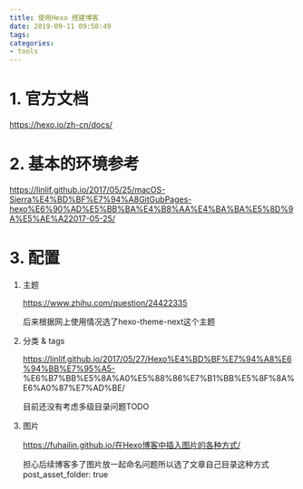 ```yaml
---
title: 使用Hexo 搭建博客
date: 2019-09-11 09:58:49
tags:
categories:
- tools
---
```


# 1. 官方文档
https://hexo.io/zh-cn/docs/

# 2. 基本的环境参考
https://linlif.github.io/2017/05/25/macOS-Sierra%E4%BD%BF%E7%94%A8GitGubPages-hexo%E6%90%AD%E5%BB%BA%E4%B8%AA%E4%BA%BA%E5%8D%9A%E5%AE%A22017-05-25/

# 3. 配置

1. 主题
	
	https://www.zhihu.com/question/24422335
	
	后来根据网上使用情况选了hexo-theme-next这个主题
	
2. 分类 & tags

	https://linlif.github.io/2017/05/27/Hexo%E4%BD%BF%E7%94%A8%E6%94%BB%E7%95%A5-	%E6%B7%BB%E5%8A%A0%E5%88%86%E7%B1%BB%E5%8F%8A%E6%A0%87%E7%AD%BE/
	
	目前还没有考虑多级目录问题TODO

3. 图片
	
	https://fuhailin.github.io/在Hexo博客中插入图片的各种方式/
	
	担心后续博客多了图片放一起命名问题所以选了文章自己目录这种方式post_asset_folder: true

